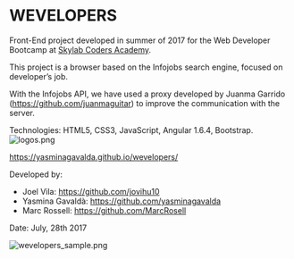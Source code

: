 <h1>WEVELOPERS</h1>

Front-End project developed in summer of 2017 for the Web Developer Bootcamp at <u>Skylab Coders Academy</u>.

This project is a browser based on the Infojobs search engine, focused on developer’s job.

With the Infojobs API, we have used a proxy developed by Juanma Garrido (https://github.com/juanmaguitar) to improve the communication with the server.






Technologies: HTML5, CSS3, JavaScript, Angular 1.6.4, Bootstrap.
![logos.png](https://github.com/yasminagavalda/wevelopers/blob/master/img/logos.png)

https://yasminagavalda.github.io/wevelopers/

Developed by:
- Joel Vila: https://github.com/jovihu10 
- Yasmina Gavaldà: https://github.com/yasminagavalda
- Marc Rossell: https://github.com/MarcRosell





Date: July, 28th 2017

![wevelopers_sample.png](https://github.com/yasminagavalda/wevelopers/blob/master/img/wevelopers_sample.png)
